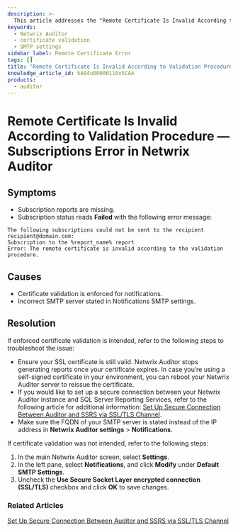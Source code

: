 ```yaml
---
description: >-
  This article addresses the "Remote Certificate Is Invalid According to Validation Procedure" error in Netwrix Auditor, detailing symptoms, causes, and solutions.
keywords:
  - Netwrix Auditor
  - certificate validation
  - SMTP settings
sidebar_label: Remote Certificate Error
tags: []
title: "Remote Certificate Is Invalid According to Validation Procedure — Subscriptions Error in Netwrix Auditor"
knowledge_article_id: kA04u00000110x5CAA
products:
  - auditor
---
```


# Remote Certificate Is Invalid According to Validation Procedure — Subscriptions Error in Netwrix Auditor

## Symptoms

- Subscription reports are missing.
- Subscription status reads **Failed** with the following error message:

```
The following subscriptions could not be sent to the recipient recipient@domain.com:
Subscription to the %report_name% report
Error: The remote certificate is invalid according to the validation procedure.
```

## Causes

- Certificate validation is enforced for notifications.
- Incorrect SMTP server stated in Notifications SMTP settings.

## Resolution

If enforced certificate validation is intended, refer to the following steps to troubleshoot the issue:

- Ensure your SSL certificate is still valid. Netwrix Auditor stops generating reports once your certificate expires. In case you’re using a self-signed certificate in your environment, you can reboot your Netwrix Auditor server to reissue the certificate.
- If you would like to set up a secure connection between your Netwrix Auditor instance and SQL Server Reporting Services, refer to the following article for additional information: [Set Up Secure Connection Between Auditor and SSRS via SSL/TLS Channel](/docs/kb/auditor/set_up_secure_connection_between_auditor_and_ssrs_via_ssltls_channel.md).
- Make sure the FQDN of your SMTP server is stated instead of the IP address in **Netwrix Auditor settings** > **Notifications**.

If certificate validation was not intended, refer to the following steps:

1. In the main Netwrix Auditor screen, select **Settings**.
2. In the left pane, select **Notifications**, and click **Modify** under **Default SMTP Settings**.
3. Uncheck the **Use Secure Socket Layer encrypted connection (SSL/TLS)** checkbox and click **OK** to save changes.

### Related Articles

[Set Up Secure Connection Between Auditor and SSRS via SSL/TLS Channel](/docs/kb/auditor/set_up_secure_connection_between_auditor_and_ssrs_via_ssltls_channel.md)